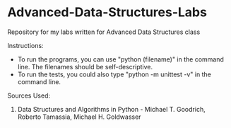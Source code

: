 # Advanced-Data-Structures-Labs

Repository for my labs written for Advanced Data Structures class

Instructions:
* To run the programs, you can use "python (filename)" in the command line. The filenames should be self-descriptive.
* To run the tests, you could also type "python -m unittest -v" in the command line.

Sources Used:
1) Data Structures and Algorithms in Python - Michael T. Goodrich, Roberto Tamassia, Michael H. Goldwasser
